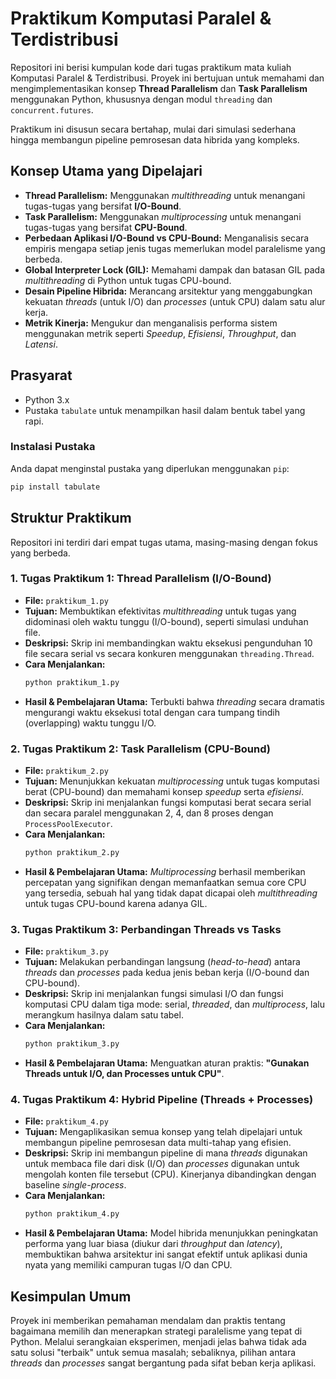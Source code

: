 # Praktikum Komputasi Paralel & Terdistribusi

Repositori ini berisi kumpulan kode dari tugas praktikum mata kuliah Komputasi Paralel & Terdistribusi. Proyek ini bertujuan untuk memahami dan mengimplementasikan konsep **Thread Parallelism** dan **Task Parallelism** menggunakan Python, khususnya dengan modul `threading` dan `concurrent.futures`.

Praktikum ini disusun secara bertahap, mulai dari simulasi sederhana hingga membangun pipeline pemrosesan data hibrida yang kompleks.

## Konsep Utama yang Dipelajari

-   **Thread Parallelism:** Menggunakan *multithreading* untuk menangani tugas-tugas yang bersifat **I/O-Bound**.
-   **Task Parallelism:** Menggunakan *multiprocessing* untuk menangani tugas-tugas yang bersifat **CPU-Bound**.
-   **Perbedaan Aplikasi I/O-Bound vs CPU-Bound:** Menganalisis secara empiris mengapa setiap jenis tugas memerlukan model paralelisme yang berbeda.
-   **Global Interpreter Lock (GIL):** Memahami dampak dan batasan GIL pada *multithreading* di Python untuk tugas CPU-bound.
-   **Desain Pipeline Hibrida:** Merancang arsitektur yang menggabungkan kekuatan *threads* (untuk I/O) dan *processes* (untuk CPU) dalam satu alur kerja.
-   **Metrik Kinerja:** Mengukur dan menganalisis performa sistem menggunakan metrik seperti *Speedup*, *Efisiensi*, *Throughput*, dan *Latensi*.

## Prasyarat

-   Python 3.x
-   Pustaka `tabulate` untuk menampilkan hasil dalam bentuk tabel yang rapi.

### Instalasi Pustaka

Anda dapat menginstal pustaka yang diperlukan menggunakan `pip`:

```bash
pip install tabulate
```

## Struktur Praktikum

Repositori ini terdiri dari empat tugas utama, masing-masing dengan fokus yang berbeda.

### 1. Tugas Praktikum 1: Thread Parallelism (I/O-Bound)

-   **File:** `praktikum_1.py`
-   **Tujuan:** Membuktikan efektivitas *multithreading* untuk tugas yang didominasi oleh waktu tunggu (I/O-bound), seperti simulasi unduhan file.
-   **Deskripsi:** Skrip ini membandingkan waktu eksekusi pengunduhan 10 file secara serial vs secara konkuren menggunakan `threading.Thread`.
-   **Cara Menjalankan:**
    ```bash
    python praktikum_1.py
    ```
-   **Hasil & Pembelajaran Utama:** Terbukti bahwa *threading* secara dramatis mengurangi waktu eksekusi total dengan cara tumpang tindih (overlapping) waktu tunggu I/O.

### 2. Tugas Praktikum 2: Task Parallelism (CPU-Bound)

-   **File:** `praktikum_2.py`
-   **Tujuan:** Menunjukkan kekuatan *multiprocessing* untuk tugas komputasi berat (CPU-bound) dan memahami konsep *speedup* serta *efisiensi*.
-   **Deskripsi:** Skrip ini menjalankan fungsi komputasi berat secara serial dan secara paralel menggunakan 2, 4, dan 8 proses dengan `ProcessPoolExecutor`.
-   **Cara Menjalankan:**
    ```bash
    python praktikum_2.py
    ```
-   **Hasil & Pembelajaran Utama:** *Multiprocessing* berhasil memberikan percepatan yang signifikan dengan memanfaatkan semua core CPU yang tersedia, sebuah hal yang tidak dapat dicapai oleh *multithreading* untuk tugas CPU-bound karena adanya GIL.

### 3. Tugas Praktikum 3: Perbandingan Threads vs Tasks

-   **File:** `praktikum_3.py`
-   **Tujuan:** Melakukan perbandingan langsung (*head-to-head*) antara *threads* dan *processes* pada kedua jenis beban kerja (I/O-bound dan CPU-bound).
-   **Deskripsi:** Skrip ini menjalankan fungsi simulasi I/O dan fungsi komputasi CPU dalam tiga mode: serial, *threaded*, dan *multiprocess*, lalu merangkum hasilnya dalam satu tabel.
-   **Cara Menjalankan:**
    ```bash
    python praktikum_3.py
    ```
-   **Hasil & Pembelajaran Utama:** Menguatkan aturan praktis: **"Gunakan Threads untuk I/O, dan Processes untuk CPU"**.

### 4. Tugas Praktikum 4: Hybrid Pipeline (Threads + Processes)

-   **File:** `praktikum_4.py`
-   **Tujuan:** Mengaplikasikan semua konsep yang telah dipelajari untuk membangun pipeline pemrosesan data multi-tahap yang efisien.
-   **Deskripsi:** Skrip ini membangun pipeline di mana *threads* digunakan untuk membaca file dari disk (I/O) dan *processes* digunakan untuk mengolah konten file tersebut (CPU). Kinerjanya dibandingkan dengan baseline *single-process*.
-   **Cara Menjalankan:**
    ```bash
    python praktikum_4.py
    ```
-   **Hasil & Pembelajaran Utama:** Model hibrida menunjukkan peningkatan performa yang luar biasa (diukur dari *throughput* dan *latency*), membuktikan bahwa arsitektur ini sangat efektif untuk aplikasi dunia nyata yang memiliki campuran tugas I/O dan CPU.

## Kesimpulan Umum

Proyek ini memberikan pemahaman mendalam dan praktis tentang bagaimana memilih dan menerapkan strategi paralelisme yang tepat di Python. Melalui serangkaian eksperimen, menjadi jelas bahwa tidak ada satu solusi "terbaik" untuk semua masalah; sebaliknya, pilihan antara *threads* dan *processes* sangat bergantung pada sifat beban kerja aplikasi.

